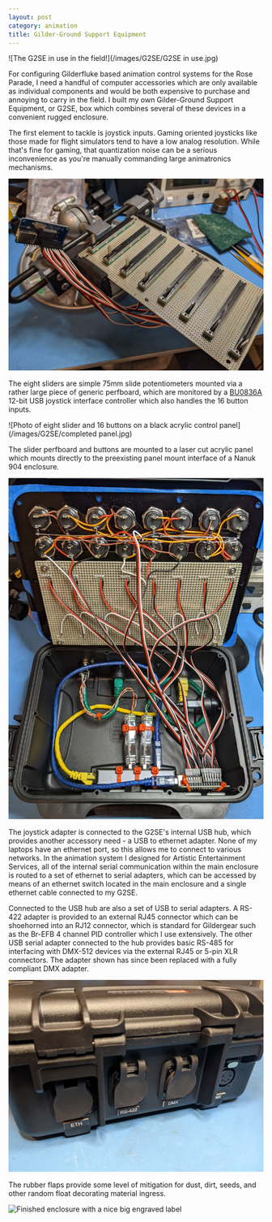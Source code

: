 ```yaml
---
layout: post
category: animation
title: Gilder-Ground Support Equipment
---
```

![The G2SE in use in the field!](/images/G2SE/G2SE in use.jpg)

For configuring Gilderfluke based animation control systems for the Rose Parade, I need a handful of computer accessories which are only available as individual components and would be both expensive to purchase and annoying to carry in the field. I built my own Gilder-Ground Support Equipment, or G2SE, box which combines several of these devices in a convenient rugged enclosure.<!--more-->

The first element to tackle is joystick inputs. Gaming oriented joysticks like those made for flight simulators tend to have a low analog resolution. While that's fine for gaming, that quantization noise can be a serious inconvenience as you're manually commanding large animatronics mechanisms.

![Photo of eight slide potentiometers mounted on perfboard](/images/G2SE/sliders.jpg)

The eight sliders are simple 75mm slide potentiometers mounted via a rather large piece of generic perfboard, which are monitored by a <a href="https://www.leobodnar.com/shop/index.php?main_page=product_info&products_id=204">BU0836A</a> 12-bit USB joystick interface controller which also handles the 16 button inputs.

![Photo of eight slider and 16 buttons on a black acrylic control panel](/images/G2SE/completed panel.jpg)

The slider perfboard and buttons are mounted to a laser cut acrylic panel which mounts directly to the preexisting panel mount interface of a Nanuk 904 enclosure.

![Photo of GSE internals showing USB hub, serial adapters, and other misc internal wiring](/images/G2SE/internal.jpg)

The joystick adapter is connected to the G2SE's internal USB hub, which provides another accessory need - a USB to ethernet adapter. None of my laptops have an ethernet port, so this allows me to connect to various networks. In the animation system I designed for Artistic Entertainment Services, all of the internal serial communication within the main enclosure is routed to a set of ethernet to serial adapters, which can be accessed by means of an ethernet switch located in the main enclosure and a single ethernet cable connected to my G2SE.

Connected to the USB hub are also a set of USB to serial adapters. A RS-422 adapter is provided to an external RJ45 connector which can be shoehorned into an RJ12 connector, which is standard for Gildergear such as the Br-EFB 4 channel PID controller which I use extensively. The other USB serial adapter connected to the hub provides basic RS-485 for interfacing with DMX-512 devices via the external RJ45 or 5-pin XLR connectors. The adapter shown has since been replaced with a fully compliant DMX adapter.

![G2SE connectors showing ethernet, RS-422, and DMX (RS-485) interfaces](/images/G2SE/connectors.jpg)

The rubber flaps provide some level of mitigation for dust, dirt, seeds, and other random float decorating material ingress.

![Finished enclosure with a nice big engraved label](/images/G2SE/G2SE.jpg)

